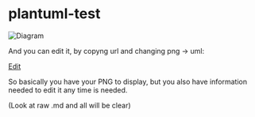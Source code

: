 # plantuml-test

![Diagram](http://www.plantuml.com/plantuml/png/SoWkIImgAStDuNBDpSnHqBLJ24eiIYrMi5B8ICt9oUToICrB0Se20000)

And you can edit it, by copyng url and changing png -> uml:

[Edit](http://www.plantuml.com/plantuml/unl/SoWkIImgAStDuNBDpSnHqBLJ24eiIYrMi5B8ICt9oUToICrB0Se20000)

So basically you have your PNG to display, but you also have information needed to edit it any time is needed.

(Look at raw .md and all will be clear)

